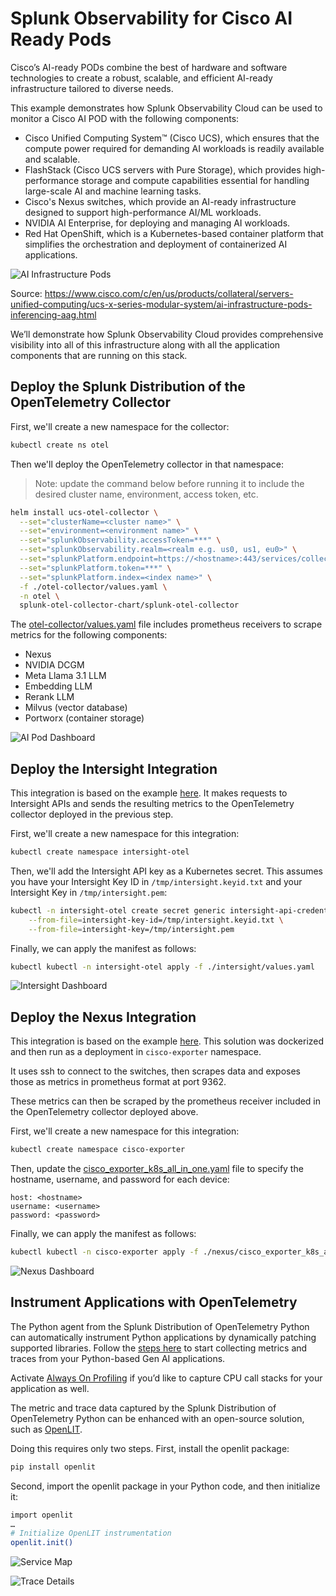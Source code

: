 # Splunk Observability for Cisco AI Ready Pods 

Cisco’s AI-ready PODs combine the best of hardware and software technologies to create a robust, 
scalable, and efficient AI-ready infrastructure tailored to diverse needs.

This example demonstrates how Splunk Observability Cloud can be used to monitor a Cisco AI POD 
with the following components: 

* Cisco Unified Computing System™ (Cisco UCS), which ensures that the compute power required for demanding AI workloads is readily available and scalable.
* FlashStack (Cisco UCS servers with Pure Storage), which provides high-performance storage and compute capabilities essential for handling large-scale AI and machine learning tasks.
* Cisco's Nexus switches, which provide an AI-ready infrastructure designed to support high-performance AI/ML workloads.
* NVIDIA AI Enterprise, for deploying and managing AI workloads.
* Red Hat OpenShift, which is a Kubernetes-based container platform that simplifies the orchestration and deployment of containerized AI applications.

![AI Infrastructure Pods](images/ai-infrastructure-pods-inferencing.png)

Source:  https://www.cisco.com/c/en/us/products/collateral/servers-unified-computing/ucs-x-series-modular-system/ai-infrastructure-pods-inferencing-aag.html 

We’ll demonstrate how Splunk Observability Cloud provides comprehensive visibility into all of this 
infrastructure along with all the application components that are running on this stack.

## Deploy the Splunk Distribution of the OpenTelemetry Collector 

First, we'll create a new namespace for the collector: 

```bash
kubectl create ns otel 
```

Then we'll deploy the OpenTelemetry collector in that namespace:

> Note: update the command below before running it 
> to include the desired cluster name, environment, access token, etc. 

```bash
helm install ucs-otel-collector \
  --set="clusterName=<cluster name>" \
  --set="environment=<environment name>" \
  --set="splunkObservability.accessToken=***" \
  --set="splunkObservability.realm=<realm e.g. us0, us1, eu0>" \
  --set="splunkPlatform.endpoint=https://<hostname>:443/services/collector/event" \
  --set="splunkPlatform.token=***" \
  --set="splunkPlatform.index=<index name>" \
  -f ./otel-collector/values.yaml \
  -n otel \
  splunk-otel-collector-chart/splunk-otel-collector
```

The [otel-collector/values.yaml](./otel-collector/values.yaml) file includes prometheus receivers 
to scrape metrics for the following components: 

* Nexus
* NVIDIA DCGM
* Meta Llama 3.1 LLM
* Embedding LLM
* Rerank LLM
* Milvus (vector database)
* Portworx (container storage) 

![AI Pod Dashboard](images/ai-pod-dashboard.png)

## Deploy the Intersight Integration

This integration is based on the example [here](https://github.com/cgascoig/intersight-otel?tab=readme-ov-file#usage). 
It makes requests to Intersight APIs and sends the resulting metrics to the OpenTelemetry collector
deployed in the previous step. 

First, we'll create a new namespace for this integration: 

```bash 
kubectl create namespace intersight-otel
```

Then, we'll add the Intersight API key as a Kubernetes secret. This assumes you have your 
Intersight Key ID in `/tmp/intersight.keyid.txt` and your Intersight Key in `/tmp/intersight.pem`:

```bash
kubectl -n intersight-otel create secret generic intersight-api-credentials \
    --from-file=intersight-key-id=/tmp/intersight.keyid.txt \
    --from-file=intersight-key=/tmp/intersight.pem
````

Finally, we can apply the manifest as follows: 

```bash
kubectl kubectl -n intersight-otel apply -f ./intersight/values.yaml
```

![Intersight Dashboard](images/intersight-dashboard.png)

## Deploy the Nexus Integration

This integration is based on the example [here](https://github.com/lwlcom/cisco_exporter).
This solution was dockerized and then run as a deployment in `cisco-exporter` namespace.

It uses ssh to connect to the switches, then scrapes data and exposes those as metrics in 
prometheus format at port 9362.

These metrics can then be scraped by the prometheus receiver included in the OpenTelemetry 
collector deployed above. 

First, we'll create a new namespace for this integration:

```bash 
kubectl create namespace cisco-exporter
```

Then, update the [cisco_exporter_k8s_all_in_one.yaml](./nexus/cisco_exporter_k8s_all_in_one.yaml) file 
to specify the hostname, username, and password for each device:  

````
host: <hostname>
username: <username>
password: <password>
````

Finally, we can apply the manifest as follows:

```bash
kubectl kubectl -n cisco-exporter apply -f ./nexus/cisco_exporter_k8s_all_in_one.yaml
```
![Nexus Dashboard](images/nexus-dashboard.png)

## Instrument Applications with OpenTelemetry 

The Python agent from the Splunk Distribution of OpenTelemetry Python can automatically instrument 
Python applications by dynamically patching supported libraries. Follow the [steps here](https://docs.splunk.com/observability/en/gdi/get-data-in/application/python/instrumentation/instrument-python-application.html) 
to start collecting metrics and traces from your Python-based Gen AI applications.

Activate [Always On Profiling](https://docs.splunk.com/observability/en/gdi/get-data-in/application/python/instrumentation/instrument-python-application.html) 
if you’d like to capture CPU call stacks for your application as well.

The metric and trace data captured by the Splunk Distribution of OpenTelemetry Python 
can be enhanced with an open-source solution, such as [OpenLIT](https://openlit.io/).

Doing this requires only two steps. First, install the openlit package:

```bash
pip install openlit
```

Second, import the openlit package in your Python code, and then initialize it:

```bash
import openlit
…
# Initialize OpenLIT instrumentation
openlit.init()
```
![Service Map](images/service-map.png)

![Trace Details](images/trace-details.png)
